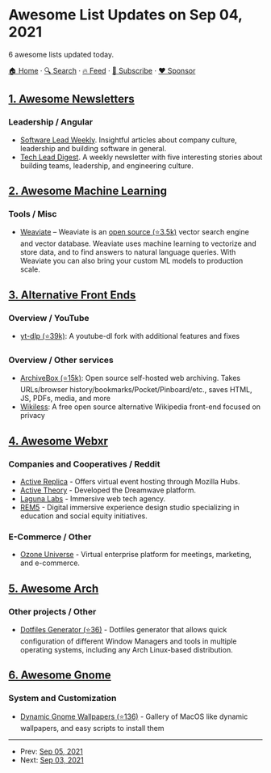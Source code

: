 # Awesome List Updates on Sep 04, 2021

6 awesome lists updated today.

[🏠 Home](/README.md) · [🔍 Search](https://www.trackawesomelist.com/search/) · [🔥 Feed](https://www.trackawesomelist.com/rss.xml) · [📮 Subscribe](https://trackawesomelist.us17.list-manage.com/subscribe?u=d2f0117aa829c83a63ec63c2f&id=36a103854c) · [❤️  Sponsor](https://github.com/sponsors/theowenyoung)



## [1. Awesome Newsletters](/content/zudochkin/awesome-newsletters/README.md)

### Leadership / Angular

*   [Software Lead Weekly](https://softwareleadweekly.com/). Insightful articles about company culture, leadership and building software in general.
*   [Tech Lead Digest](https://techleaddigest.net/). A weekly newsletter with five interesting stories about building teams, leadership, and engineering culture.

## [2. Awesome Machine Learning](/content/josephmisiti/awesome-machine-learning/README.md)

### Tools / Misc

*   [Weaviate](https://www.semi.technology/developers/weaviate/current/) – Weaviate is an [open source (⭐3.5k)](https://github.com/semi-technologies/weaviate) vector search engine and vector database. Weaviate uses machine learning to vectorize and store data, and to find answers to natural language queries. With Weaviate you can also bring your custom ML models to production scale.

## [3. Alternative Front Ends](/content/mendel5/alternative-front-ends/README.md)

### Overview / YouTube

*   [yt-dlp (⭐39k)](https://github.com/yt-dlp/yt-dlp): A youtube-dl fork with additional features and fixes

### Overview / Other services

*   [ArchiveBox (⭐15k)](https://github.com/ArchiveBox/ArchiveBox): Open source self-hosted web archiving. Takes URLs/browser history/bookmarks/Pocket/Pinboard/etc., saves HTML, JS, PDFs, media, and more
*   [Wikiless](https://codeberg.org/orenom/wikiless): A free open source alternative Wikipedia front-end focused on privacy

## [4. Awesome Webxr](/content/msub2/awesome-webxr/README.md)

### Companies and Cooperatives / Reddit

*   [Active Replica](https://www.activereplica.com/) - Offers virtual event hosting through Mozilla Hubs.
*   [Active Theory](https://activetheory.net/) - Developed the Dreamwave platform.
*   [Laguna Labs](https://lagunalabs.io/) - Immersive web tech agency.
*   [REM5](https://www.rem5forgood.com/) - Digital immersive experience design studio specializing in education and social equity initiatives.

### E-Commerce / Other

*   [Ozone Universe](https://ozoneuniverse.com/) - Virtual enterprise platform for meetings, marketing, and e-commerce.

## [5. Awesome Arch](/content/PandaFoss/Awesome-Arch/README.md)

### Other projects / Other

*   [Dotfiles Generator (⭐36)](https://github.com/ulises-jeremias/dotfiles) - Dotfiles generator that allows quick configuration of different Window Managers and tools in multiple operating systems, including any Arch Linux-based distribution.

## [6. Awesome Gnome](/content/Kazhnuz/awesome-gnome/README.md)

### System and Customization

*   [Dynamic Gnome Wallpapers (⭐136)](https://github.com/manishprivet/dynamic-gnome-wallpapers) - Gallery of MacOS like dynamic wallpapers, and easy scripts to install them

---

- Prev: [Sep 05, 2021](/content/2021/09/05/README.md)
- Next: [Sep 03, 2021](/content/2021/09/03/README.md)